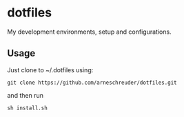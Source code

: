 # dotfiles

My development environments, setup and configurations.

## Usage

Just clone to ~/.dotfiles using:

```
git clone https://github.com/arneschreuder/dotfiles.git
```

and then run

```
sh install.sh
```

